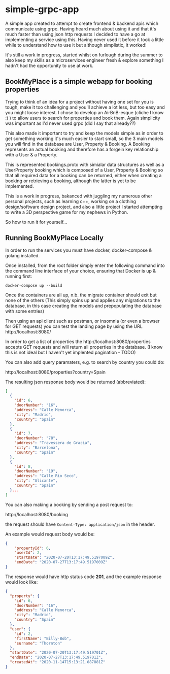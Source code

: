 # simple-grpc-app #
A simple app created to attempt to create frontend & backend apis which communicate using grpc. Having heard much about using it and that it's much faster than using json http requests I decided to have a go at implementing a service using this. Having never used it before it took a little while to understand how to use it but although simplistic, it worked!

It's still a work in progress, started whilst on furlough during the summer to also keep my skills as a microservices engineer fresh & explore something I hadn't had the opportunity to use at work.


## BookMyPlace is a simple webapp for booking properties ##
Trying to think of an idea for a project without having one set for you is tough, make it too challenging and you'll achieve a lot less, but too easy and you might loose interest. I chose to develop an AirBnB-esque (cliche I know :) ) to allow users to search for properties and book them. Again simplicity was important as I'd never used grpc (did I say that already??)

This also made it important to try and keep the models simple as in order to get something working it's much easier to start small, so the 3 main models you will find in the database are User, Property & Booking. A Booking represents an actual booking and therefore has a forgein key relationship with a User & a Property.

This is represented bookings.proto with simialar data structures as well as a UserProperty booking which is composed of a User, Property & Booking so that all required data for a booking can be returned, either when creating a booking or retrieving a booking, although the latter is yet to be implemented.

This is a work in progress, bakanced with juggling my numerous other personal projects, such as learning c++, working on a clothing design/software design project, and also a little project I started attempting to write a 3D perspective game for my nephews in Python.

So how to run it for yourself...


## Running BookMyPlace Locally

In order to run the services you must have docker, docker-compose & golang installed.

Once installed, from the root folder simply enter the following command into the command line interface of your choice, ensuring that Docker is up & running first:

`docker-compose up --build`

Once the containers are all up, n.b. the migrate container should exit but none of the others (This simply spins up and applies any migrations to the database, in this case creating the models and prepopulating the database with some entries)

Then using an api client such as postman, or insomnia (or even a browser for GET requests) you can test the landing page by using the URL http://localhost:8080/

In order to get a list of properties the http://localhost:8080/properties accepts GET requests and will return all properties in the database. (I know this is not ideal but I haven't yet implented pagination - TODO)

You can also add query paramaters, e.g. to search by country you could do:

http://localhost:8080/properties?country=Spain

The resulting json response body would be returned (abbreviated):

```json
[
  {
    "id": 6,
    "doorNumber": "16",
    "address": "Calle Menorca",
    "city": "Madrid",
    "country": "Spain"
  },
  {
    "id": 7,
    "doorNumber": "78",
    "address": "Travessera de Gracia",
    "city": "Barcelona",
    "country": "Spain"
  },
  {
    "id": 8,
    "doorNumber": "19",
    "address": "Calle Rio Seco",
    "city": "Alicante",
    "country": "Spain"
  }...
]
```

You can also making a booking by sending a post request to:

http://localhost:8080/booking

the request should have `Content-Type: application/json` in the header.

An example would request body would be:

```json
{
	"propertyId": 6,
	"userId": 2,
	"startDate": "2020-07-20T13:17:49.5197009Z",
	"endDate": "2020-07-27T13:17:49.5197009Z"
}
```

The response would have http status code **201**, and the example response would look like:

```json
{
  "property": {
    "id": 6,
    "doorNumber": "16",
    "address": "Calle Menorca",
    "city": "Madrid",
    "country": "Spain"
  },
  "user": {
    "id": 2,
    "firstName": "Billy-Bob",
    "surname": "Thornton"
  },
  "startDate": "2020-07-20T13:17:49.519701Z",
  "endDate": "2020-07-27T13:17:49.519701Z",
  "createdAt": "2020-11-14T15:13:21.087881Z"
}
```